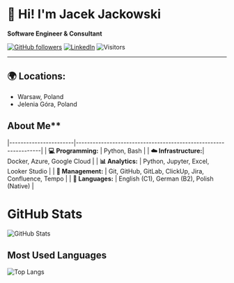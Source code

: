 # 👋 Hi! I'm Jacek Jackowski

**Software Engineer & Consultant**

[![GitHub followers](https://img.shields.io/github/followers/JacJacJr?label=Follow&style=social)](https://github.com/JacJacJr)
[![LinkedIn](https://img.shields.io/badge/LinkedIn-Connect-blue)](https://www.linkedin.com/in/jacek-m-jackowski/details/experience/)
![Visitors](https://api.visitorbadge.io/api/visitors?path=JacJacJr&label=Visitors&labelColor=%231f2833&countColor=%2345a29e&style=plastic)

---

## 🌍 Locations:
- Warsaw, Poland  
- Jelenia Góra, Poland  

## About Me** 
|-----------------------|-----------------------------------------------------------------|
| **💻 Programming:**   | Python, Bash                                                    |
| **☁️ Infrastructure:**| Docker, Azure, Google Cloud                                     |
| **📊 Analytics:**     | Python, Jupyter, Excel, Looker Studio                           |
| **📓 Management:**    | Git, GitHub, GitLab, ClickUp, Jira, Confluence, Tempo           |
| **💭 Languages:**     | English (C1), German (B2), Polish (Native)                     |

# GitHub Stats

![GitHub Stats](https://github-readme-stats.vercel.app/api?username=JacJacJr&show_icons=true&theme=blueberry)

## Most Used Languages

![Top Langs](https://github-readme-stats.vercel.app/api/top-langs/?username=JacJacJr&layout=compact&theme=blueberry)